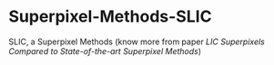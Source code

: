 # Superpixel-Methods-SLIC
SLIC,  a Superpixel Methods (know more from paper *LIC Superpixels Compared to State-of-the-art Superpixel Methods*)
